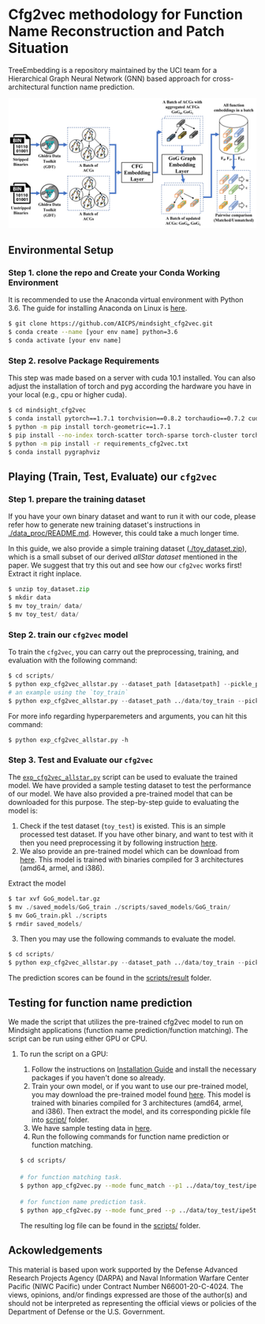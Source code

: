 Cfg2vec methodology for Function Name Reconstruction and Patch Situation
=====================
TreeEmbedding is a repository maintained by the UCI team for a Hierarchical Graph Neural Network (GNN) based approach for cross-architectural function name prediction.

![](https://github.com/AICPS/mindsight_cfg2vec/blob/6ae0a26c90ad2c639b925ac5029cfa6c9de789d0/archi.png)

## Environmental Setup

### Step 1. clone the repo and Create your Conda Working Environment
It is recommended to use the Anaconda virtual environment with Python 3.6. The guide for installing Anaconda on Linux is [here](https://docs.anaconda.com/anaconda/install/linux/). 
```sh
$ git clone https://github.com/AICPS/mindsight_cfg2vec.git
$ conda create --name [your env name] python=3.6
$ conda activate [your env name]
```
### Step 2. resolve Package Requirements 
This step was made based on a server with cuda 10.1 installed. You can also adjust the installation of torch and pyg according the hardware you have in your local (e.g., cpu or higher cuda).
```sh
$ cd mindsight_cfg2vec
$ conda install pytorch==1.7.1 torchvision==0.8.2 torchaudio==0.7.2 cudatoolkit=10.1 -c pytorch
$ python -m pip install torch-geometric==1.7.1
$ pip install --no-index torch-scatter torch-sparse torch-cluster torch-spline-conv -f https://pytorch-geometric.com/whl/torch-1.7.1+cu101.html
$ python -m pip install -r requirements_cfg2vec.txt
$ conda install pygraphviz
```

## Playing (Train, Test, Evaluate) our `cfg2vec`

### Step 1. prepare the training dataset
If you have your own binary dataset and want to run it with our code, please refer how to generate new training dataset's instructions in [./data_proc/README.md](/data_proc/README.md). However, this could take a much longer time. 

In this guide, we also provide a simple training dataset ([./toy_dataset.zip](./toy_dataset.zip)), which is a small subset of our derived *allStar dataset* mentioned in the paper. We suggest that try this out and see how our `cfg2vec` works first! Extract it right inplace.
```python
$ unzip toy_dataset.zip
$ mkdir data
$ mv toy_train/ data/
$ mv toy_test/ data/
```

### Step 2. train our `cfg2vec` model
To train the `cfg2vec`, you can carry out the preprocessing, training, and evaluation with the following command:
```python
$ cd scripts/
$ python exp_cfg2vec_allstar.py --dataset_path [datasetpath] --pickle_path [.pkl file path] --device cuda --epochs 100 --batch_size 4 --use_wandb --pml [path to model] --architectures 'armel, amd64, i386, mipsel'
# an example using the `toy_train`
$ python exp_cfg2vec_allstar.py --dataset_path ../data/toy_train --pickle_path toy_train.pkl --seed 1 --device cuda --epochs 100 --batch_size 4 --pml "./saved_models/toy_train" --architectures 'armel, amd64, i386, mipsel'
```
For more info regarding hyperparemeters and arguments, you can hit this command:
```
$ python exp_cfg2vec_allstar.py -h 
```

### Step 3. Test and Evaluate our `cfg2vec`
The [`exp_cfg2vec_allstar.py`](scripts/exp_cfg2vec_allstar.py) script can be used to evaluate the trained model. We have provided a sample testing dataset to test the performance of our model. We have also provided a pre-trained model that can be downloaded for this purpose. The step-by-step guide to evaluating the model is:
1. Check if the test dataset (`toy_test`) is existed. This is an simple processed test dataset. If you have other binary, and want to test with it then you need preprocessing it by following instruction [here](/data_proc/README.md).
2. We also provide an pre-trained model which can be download from [here](https://drive.google.com/file/d/1MClvWI8zh1TbNxwHVObUmtPu-huBgiKB/view?usp=sharing). This model is trained with binaries compiled for 3 architectures (amd64, armel, and i386).

Extract the model
```python
$ tar xvf GoG_model.tar.gz
$ mv ./saved_models/GoG_train ./scripts/saved_models/GoG_train/
$ mv GoG_train.pkl ./scripts
$ rmdir saved_models/
```

3. Then you may use the following commands to evaluate the model. 
```python
$ cd scripts/
$ python exp_cfg2vec_allstar.py --dataset_path ../data/toy_train --pickle_path toy_train.pkl --seed 1 --device cuda --epochs 100 --batch_size 4 --pml "./saved_models/toy_train"  --architectures 'armel, amd64, i386, mipsel'  --eval_only True --eval_dataset_path ../data/toy_test --eval_pickle_path toy_test.pkl
```
The prediction scores can be found in the [scripts/result](scripts/result) folder. 

## Testing for function name prediction
We made the script that utilizes the pre-trained cfg2vec model to run on Mindsight applications (function name prediction/function matching). The script can be run using either GPU or CPU. 
1. To run the script on a GPU:
    1. Follow the instructions on [Installation Guide](#Running_cfg2vec) and install the necessary packages if you haven't done so already.
    2. Train your own model, or if you want to use our pre-trained model, you may download the pre-trained model found [here](https://drive.google.com/file/d/1MClvWI8zh1TbNxwHVObUmtPu-huBgiKB/view?usp=sharing). This model is trained with binaries compiled for 3 architectures (amd64, armel, and i386). Then extract the model, and its corresponding pickle file into [script/](./scripts/) folder.
    3. We have sample testing data in [here](./data/match_predict_test/).
    4. Run the following commands for function name prediction or function matching.

    ```sh
    $ cd scripts/

    # for function matching task.
    $ python app_cfg2vec.py --mode func_match --p1 ../data/toy_test/ipe5toxml___ipe5toxml-amd64.bin --p2 ../data/toy_test/m-tx___prepmx-amd64.bin --pml "./saved_models/toy_train" --topk 10 --o result_fm.log --device cuda

    # for function name prediction task. 
    $ python app_cfg2vec.py --mode func_pred --p ../data/toy_test/ipe5toxml___ipe5toxml-amd64.bin --pdb toy_train.pkl --pml "./saved_models/toy_train" --topk 10 --o result_fpd.log --device cuda
    ```
    The resulting log file can be found in the [scripts/](scripts/) folder.

## Ackowledgements
This material is based upon work supported by the Defense Advanced Research Projects Agency (DARPA) and Naval Information Warfare Center Pacific (NIWC Pacific) under Contract Number N66001-20-C-4024. The views, opinions, and/or findings expressed are those of the author(s) and should not be interpreted as representing the official views or policies of the Department of Defense or the U.S. Government.
